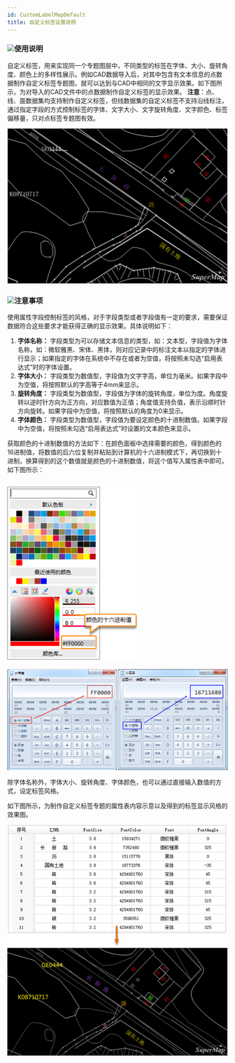```yaml
---
id: CustomLabelMapDefault
title: 自定义标签设置说明
---
```

### ![](../../img/read.gif)使用说明

自定义标签，用来实现同一个专题图层中，不同类型的标签在字体、大小、旋转角度、颜色上的多样性展示。例如CAD数据导入后，对其中包含有文本信息的点数据制作自定义标签专题图，就可以达到与CAD中相同的文字显示效果。如下图所示，为对导入的CAD文件中的点数据制作自定义标签的显示效果。
**注意**：点、线、面数据集均支持制作自定义标签，但线数据集的自定义标签不支持沿线标注，通过指定字段的方式控制标签的字体、文字大小、文字旋转角度、文字颜色、标签偏移量，只对点标签专题图有效。

![](img/CustomLabelMap0.png)  

  
### ![](../../img/note.png)注意事项

使用属性字段控制标签的风格，对于字段类型或者字段值有一定的要求，需要保证数据符合这些要求才能获得正确的显示效果。具体说明如下：

1. **字体名称：** 字段类型为可以存储文本信息的类型，如：文本型，字段值为字体名称，如：微软雅黑、宋体、黑体，则对应记录中的标注文本以指定的字体进行显示；如果指定的字体在系统中不存在或者为空值，将按照未勾选“启用表达式”时的字体设置。
2. **字体大小：** 字段类型为数值型，字段值为文字字高，单位为毫米。如果字段中为空值，将按照默认的字高等于4mm来显示。
3. **旋转角度：** 字段类型为数值型，字段值为字体的旋转角度，单位为度。角度旋转以逆时针方向为正方向，对应数值为正值；角度值支持负值，表示沿顺时针方向旋转。如果字段中为空值，将按照默认的角度为0来显示。
4. **字体颜色：** 字段类型为数值型，字段值为要设定颜色的十进制数值。如果字段中为空值，将按照未勾选“启用表达式”时设置的文本颜色来显示。

获取颜色的十进制数值的方法如下：在颜色面板中选择需要的颜色，得到颜色的16进制值，将数值的后六位复制并粘贴到计算机的十六进制模式下，再切换到十进制，换算得到的这个数值就是颜色的十进制数值，将这个值写入属性表中即可。如下图所示：

![](img/CustomLabelMap1.png)  
---  
![](img/CustomLabelMap2.png)  
  
除字体名称外，字体大小、旋转角度、字体颜色，也可以通过直接输入数值的方式，设定标签风格。

如下图所示，为制作自定义标签专题的属性表内容示意以及得到的标签显示风格的效果图。

![](img/CustomLabelMap3.png)  
